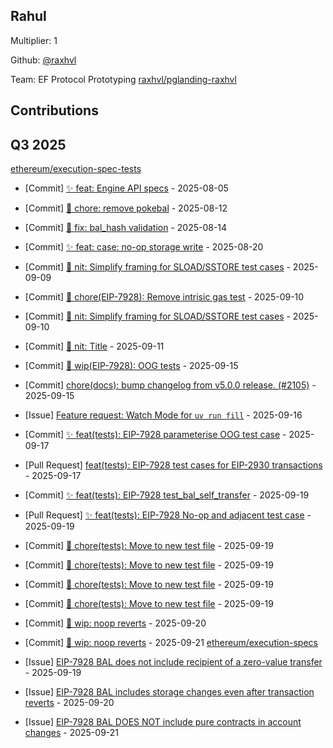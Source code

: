 
## Rahul
Multiplier: 1

Github: [@raxhvl](https://github.com/raxhvl) 

Team: EF Protocol Prototyping [raxhvl/pglanding-raxhvl](https://github.com/raxhvl/pglanding-raxhvl) 

## Contributions

## Q3 2025

[ethereum/execution-spec-tests](https://github.com/ethereum/execution-spec-tests)
* [Commit] [✨ feat: Engine API specs](https://github.com/ethereum/execution-spec-tests/commit/1ad04f00d483af3974528a3b29073e502551cf9e) - 2025-08-05
* [Commit] [🧹 chore: remove pokebal](https://github.com/ethereum/execution-spec-tests/commit/c990f1758a93e770f9703645ffbb63e9a97eab12) - 2025-08-12
* [Commit] [🐞 fix: bal_hash validation](https://github.com/ethereum/execution-spec-tests/commit/02c43c277379aef6d48830f688e0fcb78d312d13) - 2025-08-14
* [Commit] [✨ feat: case: no-op storage write](https://github.com/ethereum/execution-spec-tests/commit/13da83da6aec976bc4157b703860357a7cbaf04d) - 2025-08-20
* [Commit] [🥢 nit: Simplify framing for SLOAD/SSTORE test cases](https://github.com/ethereum/execution-spec-tests/commit/21040987563a8c1e770a3c508d201bc2d7704b32) - 2025-09-09
* [Commit] [🧹 chore(EIP-7928): Remove intrisic gas test](https://github.com/ethereum/execution-spec-tests/commit/68a6cc6467d9f2d70aba21c645c7a1d353790426) - 2025-09-10
* [Commit] [🥢 nit: Simplify framing for SLOAD/SSTORE test cases](https://github.com/ethereum/execution-spec-tests/commit/d5c03233120807445aff57343f6ddec22b29ea78) - 2025-09-10
* [Commit] [🥢 nit: Title](https://github.com/ethereum/execution-spec-tests/commit/3178dfaecfd36d6d81e4ecef8f9b381890318951) - 2025-09-11
* [Commit] [🚧 wip(EIP-7928): OOG tests](https://github.com/ethereum/execution-spec-tests/commit/780a23e012389404df82af62f2d4e8b4e89e0740) - 2025-09-15
* [Commit] [chore(docs): bump changelog from v5.0.0 release. (#2105)](https://github.com/ethereum/execution-spec-tests/commit/43ccf8a6e5c23b85585eca5d9f203160fb2b20e4) - 2025-09-15
* [Issue] [Feature request: Watch Mode for `uv run fill`](https://github.com/ethereum/execution-spec-tests/issues/2156) - 2025-09-16
* [Commit] [✨ feat(tests): EIP-7928 parameterise OOG test case](https://github.com/ethereum/execution-spec-tests/commit/853435a2813da134a762799d8b0e04b2f99d921d) - 2025-09-17
* [Pull Request] [feat(tests): EIP-7928 test cases for EIP-2930 transactions](https://github.com/ethereum/execution-spec-tests/pull/2167) - 2025-09-17

* [Commit] [✨ feat(tests): EIP-7928 test_bal_self_transfer](https://github.com/ethereum/execution-spec-tests/commit/f56e9cb1e0e67f7973ce79e65edf2bd570b635e5) - 2025-09-19
* [Pull Request] [✨ feat(tests): EIP-7928 No-op and adjacent test case](https://github.com/ethereum/execution-spec-tests/pull/2178) - 2025-09-19
* [Commit] [🧹 chore(tests): Move to new test file](https://github.com/ethereum/execution-spec-tests/commit/296091dc819c174377e7de25a542fa0b8578b037) - 2025-09-19
* [Commit] [🧹 chore(tests): Move to new test file](https://github.com/ethereum/execution-spec-tests/commit/73e22e43b7c19f5d095c40ae44676c30fbe02250) - 2025-09-19
* [Commit] [🧹 chore(tests): Move to new test file](https://github.com/ethereum/execution-spec-tests/commit/bc71c0e834067865200123f9eb177a160901a694) - 2025-09-19
* [Commit] [🧹 chore(tests): Move to new test file](https://github.com/ethereum/execution-spec-tests/commit/94a7cc5993352e33e56f3ae934ae0a4d7074a6bb) - 2025-09-19
* [Commit] [🚧 wip: noop reverts](https://github.com/ethereum/execution-spec-tests/commit/fca2468dfc4b77871bff59f84c4ce58e811cccc5) - 2025-09-20
* [Commit] [🚧 wip: noop reverts](https://github.com/ethereum/execution-spec-tests/commit/4bb38e8d635230e89a940b2c7b4906a146bc0ab5) - 2025-09-21
[ethereum/execution-specs](https://github.com/ethereum/execution-specs)
* [Issue] [EIP-7928 BAL does not include recipient of a zero-value transfer](https://github.com/ethereum/execution-specs/issues/1430) - 2025-09-19
* [Issue] [EIP-7928 BAL includes storage changes even after transaction reverts](https://github.com/ethereum/execution-specs/issues/1432) - 2025-09-20
* [Issue] [EIP-7928 BAL DOES NOT include pure contracts in account changes](https://github.com/ethereum/execution-specs/issues/1433) - 2025-09-21
